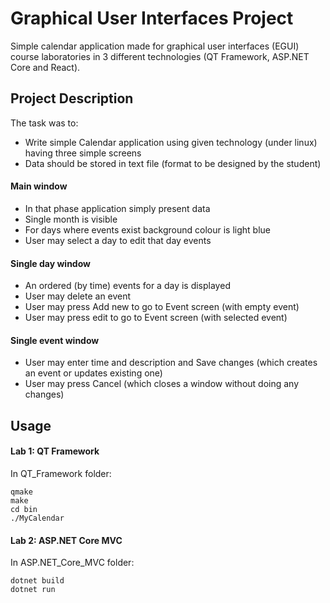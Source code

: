 # Graphical User Interfaces Project
Simple calendar application made for graphical user interfaces (EGUI) course laboratories in 3 different technologies (QT Framework, ASP.NET Core and React).

## Project Description
The task was to:
  - Write simple Calendar application using given technology (under linux) having three simple screens
  - Data should be stored in text file (format to be designed by the student)
#### Main window
  - In that phase application simply present data
  - Single month is visible
  - For days where events exist background colour is light blue
  - User may select a day to edit that day events
#### Single day window
  - An ordered (by time) events for a day is displayed
  - User may delete an event
  - User may press Add new to go to Event screen (with empty event)
  - User may press edit to go to Event screen (with selected event)
#### Single event window
  - User may enter time and description and Save changes (which creates an event or updates existing one)
  - User may press Cancel (which closes a window without doing any changes)
  
## Usage
#### Lab 1: QT Framework
In QT_Framework folder:
```
qmake
make
cd bin
./MyCalendar
```
#### Lab 2: ASP.NET Core MVC
In ASP.NET_Core_MVC folder:
```
dotnet build
dotnet run
```
